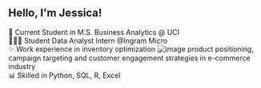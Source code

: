 ## Hello, I'm Jessica! 

🏫 Current Student in M.S. Business Analytics @ UCI  
👩🏻‍💻 Student Data Analyst Intern @Ingram Micro   
✨ Work experience in inventory optimization ![image](https://github.com/user-attachments/assets/e82e3faf-8a92-43ff-9b1a-30979ed451b8)
product positioning, campaign targeting and customer engagement strategies in e-commerce industry  
📊 Skilled in Python, SQL, R, Excel

<!--
**jessica-chouu/jessica-chouu** is a ✨ _special_ ✨ repository because its `README.md` (this file) appears on your GitHub profile.

